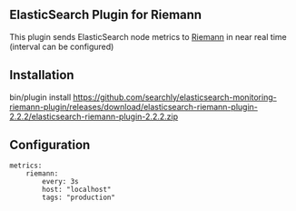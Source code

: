 ## ElasticSearch Plugin for Riemann

This plugin sends ElasticSearch node metrics to [Riemann](http://riemann.io/) in near real time (interval can be configured)


## Installation

bin/plugin install https://github.com/searchly/elasticsearch-monitoring-riemann-plugin/releases/download/elasticsearch-riemann-plugin-2.2.2/elasticsearch-riemann-plugin-2.2.2.zip

## Configuration

```
metrics:
    riemann:
        every: 3s
        host: "localhost"
        tags: "production"
```
